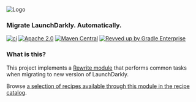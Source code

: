 ![Logo](https://github.com/openrewrite/rewrite/raw/main/doc/logo-oss.png)
### Migrate LaunchDarkly. Automatically.

[![ci](https://github.com/openrewrite/rewrite-launchdarkly/actions/workflows/ci.yml/badge.svg)](https://github.com/openrewrite/rewrite-launchdarkly/actions/workflows/ci.yml)
[![Apache 2.0](https://img.shields.io/github/license/openrewrite/rewrite-launchdarkly.svg)](https://www.apache.org/licenses/LICENSE-2.0)
[![Maven Central](https://img.shields.io/maven-central/v/org.openrewrite.recipe/rewrite-launchdarkly.svg)](https://mvnrepository.com/artifact/org.openrewrite.recipe/rewrite-launchdarkly)
[![Revved up by Gradle Enterprise](https://img.shields.io/badge/Revved%20up%20by-Gradle%20Enterprise-06A0CE?logo=Gradle&labelColor=02303A)](https://ge.openrewrite.org/scans)

### What is this?

This project implements a [Rewrite module](https://github.com/openrewrite/rewrite) that performs common tasks when migrating to new version of LaunchDarkly.  

Browse [a selection of recipes available through this module in the recipe catalog](https://docs.openrewrite.org/recipes/launchdarkly).
